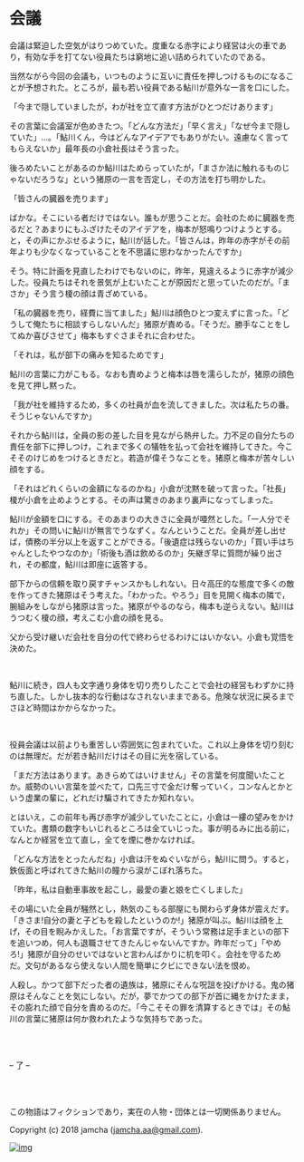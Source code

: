 

# 会議

会議は緊迫した空気がはりつめていた。度重なる赤字により経営は火の車であり，有効な手を打てない役員たちは窮地に追い詰められていたのである。  

当然ながら今回の会議も，いつものように互いに責任を押しつけるものになることが予想された。ところが，最も若い役員である鮎川が意外な一言を口にした。  

「今まで隠していましたが，わが社を立て直す方法がひとつだけあります」  

その言葉に会議室が色めきたつ。「どんな方法だ」「早く言え」「なぜ今まで隠していた」…。「鮎川くん，今はどんなアイデアでもありがたい。遠慮なく言ってもらえないか」最年長の小倉社長はそう言った。  

後ろめたいことがあるのか鮎川はためらっていたが，「まさか法に触れるものじゃないだろうな」という猪原の一言を否定し，その方法を打ち明かした。  

「皆さんの臓器を売ります」  

ばかな。そこにいる者だけではない。誰もが思うことだ。会社のために臓器を売るだと？あまりにもふざけたそのアイデアを，梅本が怒鳴りつけようとする。と，その声にかぶせるように，鮎川が話した。「皆さんは，昨年の赤字がその前年よりも少なくなっていることを不思議に思わなかったんですか」  

そう。特に計画を見直したわけでもないのに，昨年，見違えるように赤字が減少した。役員たちはそれを景気が上むいたことが原因だと思っていたのだが。「まさか」そう言う榎の顔は青ざめている。  

「私の臓器を売り，経費に当てました」鮎川は顔色ひとつ変えずに言った。「どうして俺たちに相談すらしないんだ」猪原が責める。「そうだ。勝手なことをしてぬか喜びさせて」梅本もすぐさまそれに合わせた。  

「それは，私が部下の痛みを知るためです」  

鮎川の言葉に力がこもる。なおも責めようと梅本は唇を濡らしたが，猪原の顔色を見て押し黙った。  

「我が社を維持するため，多くの社員が血を流してきました。次は私たちの番。そうじゃないんですか」  

それから鮎川は，全員の影の差した目を見ながら熱弁した。力不足の自分たちの責任を部下に押しつけ，これまで多くの犠牲を払って会社を維持してきた。今こそそのけじめをつけるときだと。若造が偉そうなことを。猪原と梅本が苦々しい顔をする。  

「それはどれくらいの金額になるのかね」小倉が沈黙を破って言った。「社長」榎が小倉を止めようとする。その声は驚きのあまり裏声になってしまった。  

鮎川が金額を口にする。そのあまりの大きさに全員が唖然とした。「一人分でそれか」その問いに鮎川が無言でうなずく。なんということだ。全員が差し出せば，債務の半分以上を返すことができる。「後遺症は残らないのか」「買い手はちゃんとしたやつなのか」「術後も酒は飲めるのか」矢継ぎ早に質問が繰り出され，その都度，鮎川は即座に返答する。  

部下からの信頼を取り戻すチャンスかもしれない。日々高圧的な態度で多くの敵を作ってきた猪原はそう考えた。「わかった。やろう」目を見開く梅本の隣で，腕組みをしながら猪原は言った。猪原がやるのなら，梅本も逆らえない。鮎川はうつむく榎の顔，考えこむ小倉の顔を見る。  

父から受け継いだ会社を自分の代で終わらせるわけにはいかない。小倉も覚悟を決めた。  

<br>  

鮎川に続き，四人も文字通り身体を切り売りしたことで会社の経営もわずかに持ち直した。しかし抜本的な行動はなされないままである。危険な状況に戻るまでさほど時間はかからなかった。  

<br>  

役員会議は以前よりも重苦しい雰囲気に包まれていた。これ以上身体を切り刻むのは無理だ。だが若き鮎川だけはその目に光を宿している。  

「まだ方法はあります。あきらめてはいけません」その言葉を何度聞いたことか。威勢のいい言葉を並べたて，口先三寸で金だけ奪っていく，コンなんとかという虚業の輩に，どれだけ騙されてきたか知れない。  

とはいえ，この前年も再び赤字が減少していたことに，小倉は一縷の望みをかけていた。書類の数字もいじれるところは全ていじった。事が明るみに出る前に，なんとか経営を立て直し，全てを煙に巻かなければ。  

「どんな方法をとったんだね」小倉は汗をぬぐいながら，鮎川に問う。すると，鉄仮面と呼ばれてきた鮎川の瞳から涙がこぼれ落ちた。  

「昨年，私は自動車事故を起こし，最愛の妻と娘を亡くしました」  

その場にいた全員が騒然とし，熱気のこもる部屋にも関わらず身体が震えだす。「きさま!自分の妻と子どもを殺したというのか!」猪原が叫ぶ。鮎川は顔を上げ，その目を睨みかえした。「お言葉ですが，そういう常務は足手まといの部下を追いつめ，何人も退職させてきたんじゃないんですか。昨年だって」「やめろ!」猪原が自分のせいではないと言わんばかりに机を叩く。会社を守るためだ。文句があるなら使えない人間を簡単にクビにできない法を恨め。  

人殺し。かつて部下だった者の遺族は，猪原にそんな呪詛を投げかける。鬼の猪原はそんなことを気にしない。だが，夢でかつての部下が首に縄をかけたまま，その膨れた顔で自分を責めるのだ。「今こそその罪を清算するときでは」その鮎川の言葉に猪原は何か救われたような気持ちであった。  

<br>  
<br>  

&#x2013; 了 &#x2013;  

<br>  
<br>  

この物語はフィクションであり，実在の人物・団体とは一切関係ありません。  

Copyright (c) 2018 jamcha (jamcha.aa@gmail.com).  

[![img](http://i.creativecommons.org/l/by-nc-sa/4.0/88x31.png)](http://creativecommons.org/licenses/by-nc-sa/4.0/deed)  

